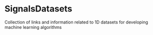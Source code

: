 # SignalsDatasets
Collection of links and information related to 1D datasets for developing machine learning algorithms
